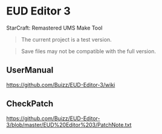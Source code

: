# EUD Editor 3
StarCraft: Remastered UMS Make Tool


> The current project is a test version.

> Save files may not be compatible with the full version.





## UserManual
https://github.com/Buizz/EUD-Editor-3/wiki


## CheckPatch
https://github.com/Buizz/EUD-Editor-3/blob/master/EUD%20Editor%203/PatchNote.txt
